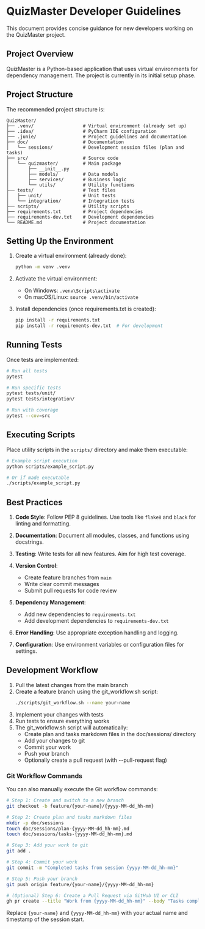 # QuizMaster Developer Guidelines

This document provides concise guidance for new developers working on the QuizMaster project.

## Project Overview

QuizMaster is a Python-based application that uses virtual environments for dependency management. The project is currently in its initial setup phase.

## Project Structure

The recommended project structure is:

```
QuizMaster/
├── .venv/                  # Virtual environment (already set up)
├── .idea/                  # PyCharm IDE configuration
├── .junie/                 # Project guidelines and documentation
├── doc/                    # Documentation
│   └── sessions/           # Development session files (plan and tasks)
├── src/                    # Source code
│   └── quizmaster/         # Main package
│       ├── __init__.py
│       ├── models/         # Data models
│       ├── services/       # Business logic
│       └── utils/          # Utility functions
├── tests/                  # Test files
│   ├── unit/               # Unit tests
│   └── integration/        # Integration tests
├── scripts/                # Utility scripts
├── requirements.txt        # Project dependencies
├── requirements-dev.txt    # Development dependencies
└── README.md               # Project documentation
```

## Setting Up the Environment

1. Create a virtual environment (already done):
   ```bash
   python -m venv .venv
   ```

2. Activate the virtual environment:
   - On Windows: `.venv\Scripts\activate`
   - On macOS/Linux: `source .venv/bin/activate`

3. Install dependencies (once requirements.txt is created):
   ```bash
   pip install -r requirements.txt
   pip install -r requirements-dev.txt  # For development
   ```

## Running Tests

Once tests are implemented:

```bash
# Run all tests
pytest

# Run specific tests
pytest tests/unit/
pytest tests/integration/

# Run with coverage
pytest --cov=src
```

## Executing Scripts

Place utility scripts in the `scripts/` directory and make them executable:

```bash
# Example script execution
python scripts/example_script.py

# Or if made executable
./scripts/example_script.py
```

## Best Practices

1. **Code Style**: Follow PEP 8 guidelines. Use tools like `flake8` and `black` for linting and formatting.

2. **Documentation**: Document all modules, classes, and functions using docstrings.

3. **Testing**: Write tests for all new features. Aim for high test coverage.

4. **Version Control**:
   - Create feature branches from `main`
   - Write clear commit messages
   - Submit pull requests for code review

5. **Dependency Management**:
   - Add new dependencies to `requirements.txt`
   - Add development dependencies to `requirements-dev.txt`

6. **Error Handling**: Use appropriate exception handling and logging.

7. **Configuration**: Use environment variables or configuration files for settings.

## Development Workflow

1. Pull the latest changes from the main branch
2. Create a feature branch using the git_workflow.sh script:
   ```bash
   ./scripts/git_workflow.sh --name your-name
   ```
3. Implement your changes with tests
4. Run tests to ensure everything works
5. The git_workflow.sh script will automatically:
   - Create plan and tasks markdown files in the doc/sessions/ directory
   - Add your changes to git
   - Commit your work
   - Push your branch
   - Optionally create a pull request (with --pull-request flag)

### Git Workflow Commands

You can also manually execute the Git workflow commands:

```bash
# Step 1: Create and switch to a new branch
git checkout -b feature/{your-name}/{yyyy-MM-dd_hh-mm}

# Step 2: Create plan and tasks markdown files
mkdir -p doc/sessions
touch doc/sessions/plan-{yyyy-MM-dd_hh-mm}.md
touch doc/sessions/tasks-{yyyy-MM-dd_hh-mm}.md

# Step 3: Add your work to git
git add .

# Step 4: Commit your work
git commit -m "Completed tasks from session {yyyy-MM-dd_hh-mm}"

# Step 5: Push your branch
git push origin feature/{your-name}/{yyyy-MM-dd_hh-mm}

# (Optional) Step 6: Create a Pull Request via GitHub UI or CLI
gh pr create --title "Work from {yyyy-MM-dd_hh-mm}" --body "Tasks completed as per session guidelines"
```

Replace `{your-name}` and `{yyyy-MM-dd_hh-mm}` with your actual name and timestamp of the session start.
